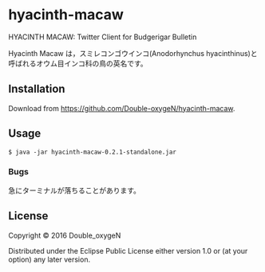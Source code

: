 # hyacinth-macaw

HYACINTH MACAW: Twitter Client for Budgerigar Bulletin

Hyacinth Macaw は，スミレコンゴウインコ(Anodorhynchus hyacinthinus)と呼ばれるオウム目インコ科の鳥の英名です。

## Installation

Download from https://github.com/Double-oxygeN/hyacinth-macaw.

## Usage

    $ java -jar hyacinth-macaw-0.2.1-standalone.jar

### Bugs

急にターミナルが落ちることがあります。

## License

Copyright © 2016 Double_oxygeN

Distributed under the Eclipse Public License either version 1.0 or (at
your option) any later version.
